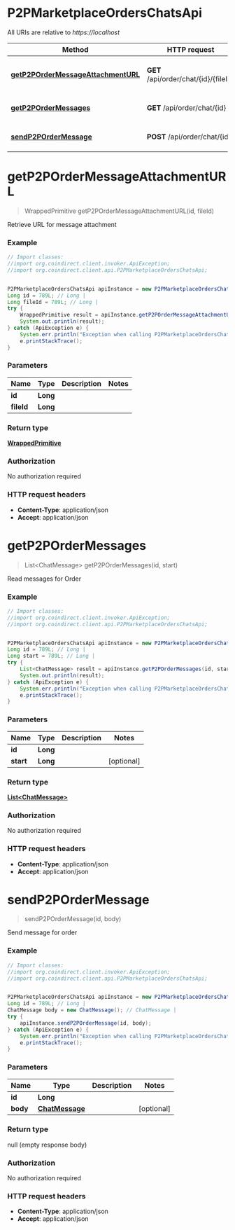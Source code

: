 # P2PMarketplaceOrdersChatsApi

All URIs are relative to *https://localhost*

Method | HTTP request | Description
------------- | ------------- | -------------
[**getP2POrderMessageAttachmentURL**](P2PMarketplaceOrdersChatsApi.md#getP2POrderMessageAttachmentURL) | **GET** /api/order/chat/{id}/{fileId} | Retrieve URL for message attachment
[**getP2POrderMessages**](P2PMarketplaceOrdersChatsApi.md#getP2POrderMessages) | **GET** /api/order/chat/{id} | Read messages for Order
[**sendP2POrderMessage**](P2PMarketplaceOrdersChatsApi.md#sendP2POrderMessage) | **POST** /api/order/chat/{id} | Send message for order


<a name="getP2POrderMessageAttachmentURL"></a>
# **getP2POrderMessageAttachmentURL**
> WrappedPrimitive getP2POrderMessageAttachmentURL(id, fileId)

Retrieve URL for message attachment



### Example
```java
// Import classes:
//import org.coindirect.client.invoker.ApiException;
//import org.coindirect.client.api.P2PMarketplaceOrdersChatsApi;


P2PMarketplaceOrdersChatsApi apiInstance = new P2PMarketplaceOrdersChatsApi();
Long id = 789L; // Long | 
Long fileId = 789L; // Long | 
try {
    WrappedPrimitive result = apiInstance.getP2POrderMessageAttachmentURL(id, fileId);
    System.out.println(result);
} catch (ApiException e) {
    System.err.println("Exception when calling P2PMarketplaceOrdersChatsApi#getP2POrderMessageAttachmentURL");
    e.printStackTrace();
}
```

### Parameters

Name | Type | Description  | Notes
------------- | ------------- | ------------- | -------------
 **id** | **Long**|  |
 **fileId** | **Long**|  |

### Return type

[**WrappedPrimitive**](WrappedPrimitive.md)

### Authorization

No authorization required

### HTTP request headers

 - **Content-Type**: application/json
 - **Accept**: application/json

<a name="getP2POrderMessages"></a>
# **getP2POrderMessages**
> List&lt;ChatMessage&gt; getP2POrderMessages(id, start)

Read messages for Order



### Example
```java
// Import classes:
//import org.coindirect.client.invoker.ApiException;
//import org.coindirect.client.api.P2PMarketplaceOrdersChatsApi;


P2PMarketplaceOrdersChatsApi apiInstance = new P2PMarketplaceOrdersChatsApi();
Long id = 789L; // Long | 
Long start = 789L; // Long | 
try {
    List<ChatMessage> result = apiInstance.getP2POrderMessages(id, start);
    System.out.println(result);
} catch (ApiException e) {
    System.err.println("Exception when calling P2PMarketplaceOrdersChatsApi#getP2POrderMessages");
    e.printStackTrace();
}
```

### Parameters

Name | Type | Description  | Notes
------------- | ------------- | ------------- | -------------
 **id** | **Long**|  |
 **start** | **Long**|  | [optional]

### Return type

[**List&lt;ChatMessage&gt;**](ChatMessage.md)

### Authorization

No authorization required

### HTTP request headers

 - **Content-Type**: application/json
 - **Accept**: application/json

<a name="sendP2POrderMessage"></a>
# **sendP2POrderMessage**
> sendP2POrderMessage(id, body)

Send message for order



### Example
```java
// Import classes:
//import org.coindirect.client.invoker.ApiException;
//import org.coindirect.client.api.P2PMarketplaceOrdersChatsApi;


P2PMarketplaceOrdersChatsApi apiInstance = new P2PMarketplaceOrdersChatsApi();
Long id = 789L; // Long | 
ChatMessage body = new ChatMessage(); // ChatMessage | 
try {
    apiInstance.sendP2POrderMessage(id, body);
} catch (ApiException e) {
    System.err.println("Exception when calling P2PMarketplaceOrdersChatsApi#sendP2POrderMessage");
    e.printStackTrace();
}
```

### Parameters

Name | Type | Description  | Notes
------------- | ------------- | ------------- | -------------
 **id** | **Long**|  |
 **body** | [**ChatMessage**](ChatMessage.md)|  | [optional]

### Return type

null (empty response body)

### Authorization

No authorization required

### HTTP request headers

 - **Content-Type**: application/json
 - **Accept**: application/json

